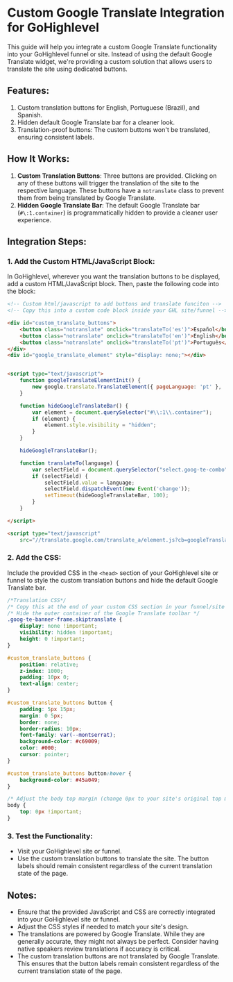 # Custom Google Translate Integration for GoHighlevel

This guide will help you integrate a custom Google Translate functionality into your GoHighlevel funnel or site. Instead of using the default Google Translate widget, we're providing a custom solution that allows users to translate the site using dedicated buttons.

## Features:

1. Custom translation buttons for English, Portuguese (Brazil), and Spanish.
2. Hidden default Google Translate bar for a cleaner look.
3. Translation-proof buttons: The custom buttons won't be translated, ensuring consistent labels.

## How It Works:

1. **Custom Translation Buttons**: Three buttons are provided. Clicking on any of these buttons will trigger the translation of the site to the respective language. These buttons have a `notranslate` class to prevent them from being translated by Google Translate.
2. **Hidden Google Translate Bar**: The default Google Translate bar (`#\:1.container`) is programmatically hidden to provide a cleaner user experience.

## Integration Steps:

### 1. Add the Custom HTML/JavaScript Block:

In GoHighlevel, wherever you want the translation buttons to be displayed, add a custom HTML/JavaScript block. Then, paste the following code into the block:

```html
<!-- Custom html/javascript to add buttons and translate funciton -->
<!-- Copy this into a custom code block inside your GHL site/funnel -->

<div id="custom_translate_buttons">
    <button class="notranslate" onclick="translateTo('es')">Español</button>
    <button class="notranslate" onclick="translateTo('en')">English</button>
    <button class="notranslate" onclick="translateTo('pt')">Português</button>
</div>
<div id="google_translate_element" style="display: none;"></div>


<script type="text/javascript">
    function googleTranslateElementInit() {
        new google.translate.TranslateElement({ pageLanguage: 'pt' }, 'google_translate_element');
    }

    function hideGoogleTranslateBar() {
        var element = document.querySelector("#\\:1\\.container");
        if (element) {
            element.style.visibility = "hidden";
        }
    }

    hideGoogleTranslateBar();

    function translateTo(language) {
        var selectField = document.querySelector("select.goog-te-combo");
        if (selectField) {
            selectField.value = language;
            selectField.dispatchEvent(new Event('change'));
            setTimeout(hideGoogleTranslateBar, 100);
        }
    }

</script>

<script type="text/javascript"
    src="//translate.google.com/translate_a/element.js?cb=googleTranslateElementInit"></script>
```

### 2. Add the CSS:

Include the provided CSS in the `<head>` section of your GoHighlevel site or funnel to style the custom translation buttons and hide the default Google Translate bar.

```css
/*Translation CSS*/
/* Copy this at the end of your custom CSS section in your funnel/site */
/* Hide the outer container of the Google Translate toolbar */
.goog-te-banner-frame.skiptranslate {
    display: none !important;
    visibility: hidden !important;
    height: 0 !important;
}

#custom_translate_buttons {
    position: relative;
    z-index: 1000;
    padding: 10px 0;
    text-align: center;
}

#custom_translate_buttons button {
    padding: 5px 15px;
    margin: 0 5px;
    border: none;
    border-radius: 10px;
    font-family: var(--montserrat);
    background-color: #c69009;
    color: #000;
    cursor: pointer;
}

#custom_translate_buttons button:hover {
    background-color: #45a049;
}

/* Adjust the body top margin (change 0px to your site's original top margin if it's not 0) */
body {
    top: 0px !important;
}
```

### 3. Test the Functionality:

- Visit your GoHighlevel site or funnel.
- Use the custom translation buttons to translate the site. The button labels should remain consistent regardless of the current translation state of the page.

## Notes:

- Ensure that the provided JavaScript and CSS are correctly integrated into your GoHighlevel site or funnel.
- Adjust the CSS styles if needed to match your site's design.
- The translations are powered by Google Translate. While they are generally accurate, they might not always be perfect. Consider having native speakers review translations if accuracy is critical.
- The custom translation buttons are not translated by Google Translate. This ensures that the button labels remain consistent regardless of the current translation state of the page.
